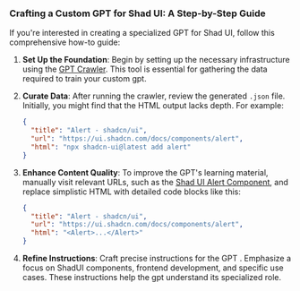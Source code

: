 ### Crafting a Custom GPT for Shad UI: A Step-by-Step Guide

If you\'re interested in creating a specialized GPT for Shad UI, follow this comprehensive how-to guide:

1. **Set Up the Foundation**: Begin by setting up the necessary infrastructure using the [GPT Crawler](https://github.com/BuilderIO/gpt-crawler). This tool is essential for gathering the data required to train your custom gpt.

2. **Curate Data**: After running the crawler, review the generated `.json` file. Initially, you might find that the HTML output lacks depth. For example:
    ```json
    {
      "title": "Alert - shadcn/ui",
      "url": "https://ui.shadcn.com/docs/components/alert",
      "html": "npx shadcn-ui@latest add alert"
    }
    ```

3. **Enhance Content Quality**: To improve the GPT's learning material, manually visit relevant URLs, such as the [Shad UI Alert Component](https://ui.shadcn.com/docs/components/alert), and replace simplistic HTML with detailed code blocks like this:
    ```json
    {
      "title": "Alert - shadcn/ui",
      "url": "https://ui.shadcn.com/docs/components/alert",
      "html": "<Alert>...</Alert>"
    }
    ```

4. **Refine Instructions**: Craft precise instructions for the GPT . Emphasize a focus on ShadUI components, frontend development, and specific use cases. These instructions help the gpt understand its specialized role.


